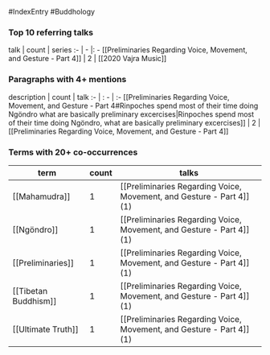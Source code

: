 #IndexEntry #Buddhology

### Top 10 referring talks
talk | count | series
:- | - |: -
[[Preliminaries Regarding Voice, Movement, and Gesture - Part 4]] | 2 | [[2020 Vajra Music]]

### Paragraphs with 4+ mentions
description | count | talk
:- | : - | :-
[[Preliminaries Regarding Voice, Movement, and Gesture - Part 4#Rinpoches spend most of their time doing Ngöndro what are basically preliminary excercises\|Rinpoches spend most of their time doing Ngöndro, what are basically preliminary excercises]] | 2 | [[Preliminaries Regarding Voice, Movement, and Gesture - Part 4]]

### Terms with 20+ co-occurrences
term | count | talks
-|-|-
[[Mahamudra]] | 1 | <span class="counts">[[Preliminaries Regarding Voice, Movement, and Gesture - Part 4]] (1)</span> 
[[Ngöndro]] | 1 | <span class="counts">[[Preliminaries Regarding Voice, Movement, and Gesture - Part 4]] (1)</span> 
[[Preliminaries]] | 1 | <span class="counts">[[Preliminaries Regarding Voice, Movement, and Gesture - Part 4]] (1)</span> 
[[Tibetan Buddhism]] | 1 | <span class="counts">[[Preliminaries Regarding Voice, Movement, and Gesture - Part 4]] (1)</span> 
[[Ultimate Truth]] | 1 | <span class="counts">[[Preliminaries Regarding Voice, Movement, and Gesture - Part 4]] (1)</span> 

